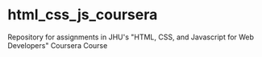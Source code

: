 # html_css_js_coursera
Repository for assignments in JHU's "HTML, CSS, and Javascript for Web Developers" Coursera Course

